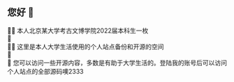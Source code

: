 ## 您好 👋

🙋‍♀️ 本人北京某大学考古文博学院2022届本科生一枚<br>
🌈 <br>
👩‍💻 这里是本人大学生活使用的个人站点备份和开源的空间<br>
🍿 <br>
🧙 您可以访问一些开源内容，多数是有助于大学生活的。登陆我的账号后可以访问个人站点的全部源码噢2333
